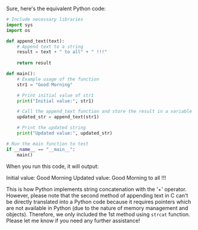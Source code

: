 Sure, here's the equivalent Python code:
```python
# Include necessary libraries
import sys
import os

def append_text(text):
    # Append text to a string
    result = text + " to all" + " !!!"
    
    return result

def main():
    # Example usage of the function
    str1 = "Good Morning"

    # Print initial value of str1
    print("Initial value:", str1)

    # Call the append_text function and store the result in a variable
    updated_str = append_text(str1)

    # Print the updated string
    print("Updated value:", updated_str)

# Run the main function to test
if __name__ == "__main__":
    main()
```
When you run this code, it will output:

Initial value: Good Morning
Updated value: Good Morning to all !!!

This is how Python implements string concatenation with the '+' operator. However, please note that the second method of appending text in C can't be directly translated into a Python code because it requires pointers which are not available in Python (due to the nature of memory management and objects). Therefore, we only included the 1st method using `strcat` function.
Please let me know if you need any further assistance!
